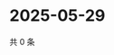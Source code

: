 # 2025-05-29

共 0 条

<!-- BEGIN ZHIHUVIDEO -->
<!-- 最后更新时间 Thu May 29 2025 03:09:40 GMT+0800 (China Standard Time) -->

<!-- END ZHIHUVIDEO -->

